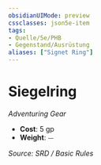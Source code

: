 ```yaml
---
obsidianUIMode: preview
cssclasses: json5e-item
tags:
- Quelle/5e/PHB
- Gegenstand/Ausrüstung
aliases: ["Signet Ring"]
---
```

# Siegelring
*Adventuring Gear*  

- **Cost**: 5 gp
- **Weight**: ⏤

*Source: SRD / Basic Rules*